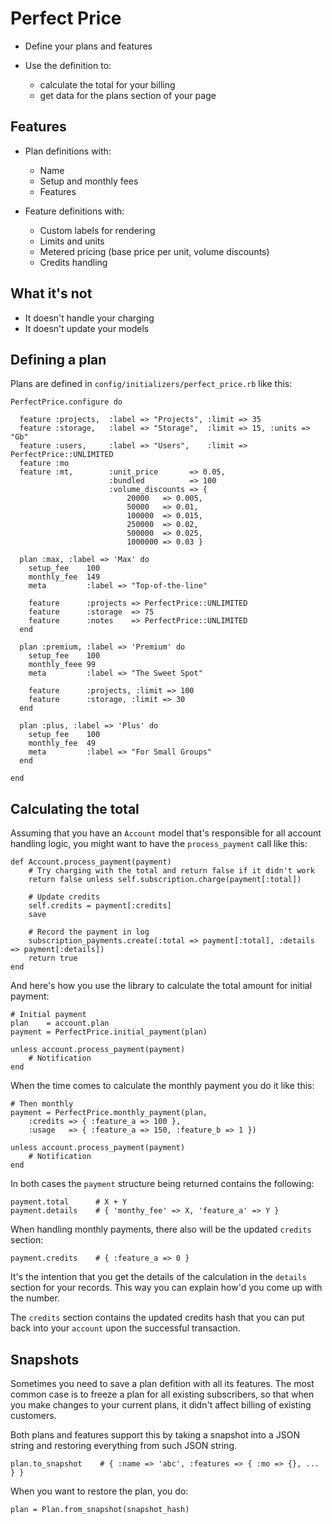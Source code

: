 Perfect Price
=============

* Define your plans and features

* Use the definition to:
  * calculate the total for your billing
  * get data for the plans section of your page


Features
--------

* Plan definitions with:
  * Name
  * Setup and monthly fees
  * Features

* Feature definitions with:
  * Custom labels for rendering
  * Limits and units
  * Metered pricing (base price per unit, volume discounts)
  * Credits handling


What it's not
-------------

* It doesn't handle your charging
* It doesn't update your models


Defining a plan
---------------

Plans are defined in `config/initializers/perfect_price.rb` like this:

    PerfectPrice.configure do

      feature :projects,  :label => "Projects", :limit => 35
      feature :storage,   :label => "Storage",  :limit => 15, :units => "Gb"
      feature :users,     :label => "Users",    :limit => PerfectPrice::UNLIMITED
      feature :mo
      feature :mt,        :unit_price       => 0.05,
                          :bundled          => 100
                          :volume_discounts => {
                              20000   => 0.005,
                              50000   => 0.01,
                              100000  => 0.015,
                              250000  => 0.02,
                              500000  => 0.025,
                              1000000 => 0.03 }
    
      plan :max, :label => 'Max' do
        setup_fee    100
        monthly_fee  149
        meta         :label => "Top-of-the-line"
        
        feature      :projects => PerfectPrice::UNLIMITED
        feature      :storage  => 75
        feature      :notes    => PerfectPrice::UNLIMITED
      end
    
      plan :premium, :label => 'Premium' do
        setup_fee    100
        monthly_feee 99
        meta         :label => "The Sweet Spot"

        feature      :projects, :limit => 100
        feature      :storage, :limit => 30
      end
    
      plan :plus, :label => 'Plus' do
        setup_fee    100
        monthly_fee  49
        meta         :label => "For Small Groups"
      end

    end


Calculating the total
---------------------

Assuming that you have an `Account` model that's responsible for all account handling logic, you might want to have the `process_payment` call like this:

    def Account.process_payment(payment)
        # Try charging with the total and return false if it didn't work
        return false unless self.subscription.charge(payment[:total])

        # Update credits
        self.credits = payment[:credits]
        save

        # Record the payment in log
        subscription_payments.create(:total => payment[:total], :details => payment[:details])
        return true
    end

And here's how you use the library to calculate the total amount for initial payment:

    # Initial payment
    plan    = account.plan
    payment = PerfectPrice.initial_payment(plan)

    unless account.process_payment(payment)
        # Notification
    end

When the time comes to calculate the monthly payment you do it like this:

    # Then monthly
    payment = PerfectPrice.monthly_payment(plan,
        :credits => { :feature_a => 100 },
        :usage   => { :feature_a => 150, :feature_b => 1 })

    unless account.process_payment(payment)
        # Notification
    end

In both cases the `payment` structure being returned contains the following:

    payment.total      # X + Y
    payment.details    # { 'monthy_fee' => X, 'feature_a' => Y }

When handling monthly payments, there also will be the updated `credits` section:

    payment.credits    # { :feature_a => 0 }

It's the intention that you get the details of the calculation in the `details` section for your records. This way you can explain how'd you come up with the number.

The `credits` section contains the updated credits hash that you can put back into your `account` upon the successful transaction.


Snapshots
---------

Sometimes you need to save a plan defition with all its features. The most common case
is to freeze a plan for all existing subscribers, so that when you make changes to your
current plans, it didn't affect billing of existing customers.

Both plans and features support this by taking a snapshot into a JSON string and restoring
everything from such JSON string.

    plan.to_snapshot    # { :name => 'abc', :features => { :mo => {}, ... } }

When you want to restore the plan, you do:

    plan = Plan.from_snapshot(snapshot_hash)
